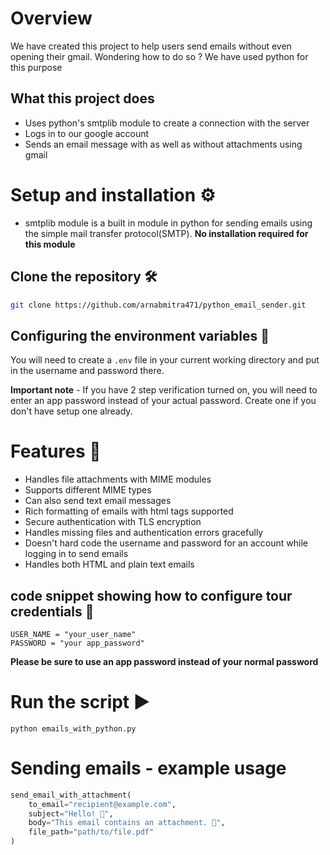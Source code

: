 # Overview

We have created this project to help users send emails without even opening their gmail. Wondering how to do so ? We have used python for this purpose

## What this project does

* Uses python's smtplib module to create a connection with the server
* Logs in to our google account
* Sends an email message with as well as without attachments using gmail


# Setup and installation ⚙️

* smtplib module is a built in module in python for sending emails using the simple mail transfer protocol(SMTP). **No installation required for  this module**

## Clone the repository 🛠️

```bash
git clone https://github.com/arnabmitra471/python_email_sender.git
```
## Configuring the environment variables 📄

You will need to create a `.env` file in your current working directory and put in the username and password there.

**Important note** - If you have 2 step verification turned on, you will need to enter an app password instead of your actual password. Create one if you don't have setup one already.

 # Features 🎯

* Handles file attachments with MIME modules
* Supports different MIME types
* Can also send text email messages
* Rich formatting of emails with html tags supported
* Secure authentication with TLS encryption
* Handles missing files and authentication errors gracefully
* Doesn't hard code the username and password for an account while logging in to send emails
* Handles both HTML and plain text emails

## code snippet showing how to configure tour credentials 🔑

```properties
USER_NAME = "your_user_name"
PASSWORD = "your app_password"
```

**Please be sure to use an app password instead of your normal password**

# Run the script ▶️

```shell
python emails_with_python.py
```
# Sending emails - example usage

```python
send_email_with_attachment(
    to_email="recipient@example.com",
    subject="Hello! 📢",
    body="This email contains an attachment. 📎",
    file_path="path/to/file.pdf"
)
```
